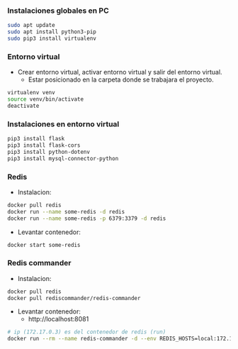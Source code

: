 ### Instalaciones globales en PC

```bash
sudo apt update
sudo apt install python3-pip
sudo pip3 install virtualenv
```

### Entorno virtual

* Crear entorno virtual, activar entorno virtual y salir del entorno virtual.
    * Estar posicionado en la carpeta donde se trabajara el proyecto.

```bash
virtualenv venv
source venv/bin/activate
deactivate
```

### Instalaciones en entorno virtual

```bash
pip3 install flask
pip3 install flask-cors
pip3 install python-dotenv
pip3 install mysql-connector-python
```

### Redis

* Instalacion:

```bash
docker pull redis
docker run --name some-redis -d redis
docker run --name some-redis -p 6379:3379 -d redis
```

* Levantar contenedor:

```bash
docker start some-redis
```

### Redis commander

* Instalacion:

```bash
docker pull redis
docker pull rediscommander/redis-commander
```

* Levantar contenedor:
    * http://localhost:8081

```bash
# ip (172.17.0.3) es del contenedor de redis (run)
docker run --rm --name redis-commander -d --env REDIS_HOSTS=local:172.17.0.3:6379 -p 8081:8081 rediscommander/redis-commander:latest
```